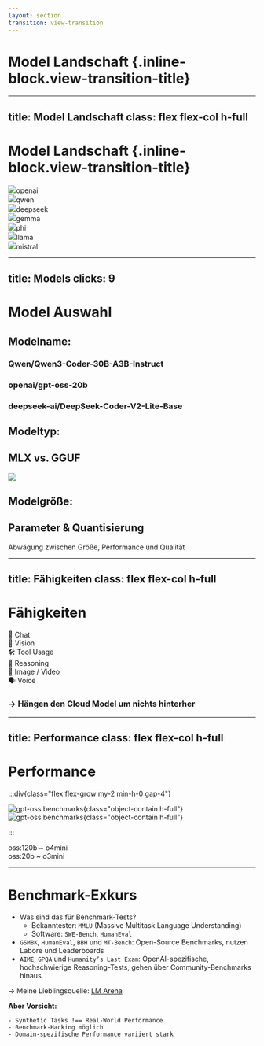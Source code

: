 ```yaml
---
layout: section
transition: view-transition
---
```


# Model Landschaft {.inline-block.view-transition-title}


---
title: Model Landschaft
class: flex flex-col h-full
---

# Model Landschaft {.inline-block.view-transition-title}


<div class="flex-grow relative mt-12">

<div v-click class="flex flex-col items-center absolute logo-0"  v-motion :enter="{ x: 0, y: 0 }"  :initial="{ x: 0, y: -80 }"><img src="/img/logos/openai.png" class="inline-block size-[4em] mb-2 color-white rounded-full" />openai</div>
<div v-click class="flex flex-col items-center absolute logo-1"  v-motion :enter="{ x: 0, y: 0 }"  :initial="{ x: 0, y: -80 }"><img src="/img/logos/qwen_logo.png" class="inline-block size-[4em] mb-2 color-white rounded-full bg-white p-2" />qwen</div>
<div v-click class="flex flex-col items-center absolute logo-2"  v-motion :enter="{ x: 0, y: 0 }"  :initial="{ x: 0, y: -80 }"><img src="/img/logos/deepseek.png" class="inline-block size-[4em] mb-2 color-white rounded-full bg-white p-2" />deepseek</div>
<div v-click class="flex flex-col items-center absolute logo-3"  v-motion :enter="{ x: 0, y: 0 }"  :initial="{ x: 0, y: -80 }"><img src="/img/logos/gemma.png" class="inline-block size-[4em] mb-2 color-white rounded-full bg-white p-2" />gemma</div>
<div v-click class="flex flex-col items-center absolute logo-4"  v-motion :enter="{ x: 0, y: 0 }"  :initial="{ x: 0, y: -80 }"><img src="/img/logos/microsoft-color.png" class="inline-block size-[4em] mb-2 color-white rounded-full bg-white p-2" />phi</div>
<div v-click class="flex flex-col items-center absolute logo-5"  v-motion :enter="{ x: 0, y: 0 }"  :initial="{ x: 0, y: -80 }"><img src="/img/logos/meta-color.png" class="inline-block size-[4em] mb-2 color-white rounded-full bg-white p-2" />llama</div>
<div v-click class="flex flex-col items-center absolute logo-6"  v-motion :enter="{ x: 0, y: 0 }"  :initial="{ x: 0, y: -80 }"><img src="/img/logos/mistral.png" class="inline-block size-[4em] mb-2 color-white rounded-full bg-white p-2" />mistral</div>

</div>

<style scoped>
.logo-0 { left: 0%;   top: 0%;   }
.logo-1 { left: 15%; top: 9.38%; }
.logo-2 { left: 30%; top: 18.75%; }
.logo-3 { left: 45%;   top: 28.13%; }
.logo-4 { left: 60%; top: 37.50%; }
.logo-5 { left: 75%; top: 46.88%; }
.logo-6 { left: 90%;  top: 56.25%; }

</style>

---
title: Models
clicks: 9
---

# Model Auswahl

## **Modelname**:

<div class="flex flex-col items-center mt-4 mb-12 gap-6">
<h3><span :class="[$clicks > 0 && 'bg-red']">Qwen/</span><span :class="[$clicks > 1 && 'bg-blue']">Qwen3-Coder-</span><span :class="[$clicks > 2 && 'bg-purple']">30B-</span><span :class="[$clicks > 3 && 'bg-orange']">A3B-</span><span :class="[$clicks > 4 && 'bg-green']">Instruct</span></h3>

<h3 v-click="6"><span class="bg-red">openai/</span><span class="bg-blue">gpt-oss-</span><span class="bg-purple">20b</span></h3>

<h3 v-click="7"><span class="bg-red">deepseek-ai/</span><span class="bg-blue">DeepSeek-Coder-V2-</span><span class="bg-purple">Lite-</span><span class="bg-green">Base</span></h3>
</div>

<v-click at="8">

<div class="relative flex justify-center items-center mb-10">
<h2 class="absolute top-1/2 -translate-y-1/2 left-0"><strong>Modeltyp</strong>:</h2>
<logos-apple class="inline-block bg-white p-2 rounded-full size-[3em]" /> <h2 class="mx-6">MLX vs. GGUF</h2> <img src="/img/logos/nvidia-color.png" class="inline-block color-white rounded-full bg-white p-2 size-[3em]" />
</div>

</v-click>

<v-click at="9">

<div class="relative flex justify-center">
<h2 class="absolute top-0 left-0"><strong>Modelgröße</strong>:</h2>
<h2>Parameter & Quantisierung</h2>
</div>

Abwägung zwischen Größe, Performance und Qualität

</v-click>

<!-- Idee hier die Token visualisierung zu nehmen -->
<!-- Hier auch einfach auf Huggingface die Modellliste zeigen -->
<!-- Oder als iFrame einbinden -->


---
title: Fähigkeiten
class: flex flex-col h-full
---

# Fähigkeiten

<div class="flex flex-wrap justify-center content-center w-full gap-6 text-6 flex-grow">

<div class="rounded-lg border-2 border-color-gray color-gray font-bold  px-4 h-fit">💬 Chat</div>
<div class="rounded-lg border-2 border-color-red color-red font-bold  px-4 h-fit">👀 Vision</div>
<div class="rounded-lg border-2 border-color-blue color-blue font-bold  px-4 h-fit">🛠️ Tool Usage</div>
<div class="rounded-lg border-2 border-color-purple color-purple font-bold  px-4 h-fit">🧠 Reasoning</div>
<div class="rounded-lg border-2 border-color-green color-green font-bold  px-4 h-fit">🌅 Image / Video</div>
<div class="rounded-lg border-2 border-color-orange color-orange font-bold  px-4 h-fit">🗣️ Voice</div>

</div>

### → Hängen den Cloud Model um nichts hinterher

---
title: Performance
class: flex flex-col h-full
---

# Performance

<!-- ## Benchmarks -->

<!--
https://openai.com/de-DE/index/introducing-gpt-oss/
https://help.openai.com/en/articles/9624314-model-release-notes#h_cb793d13ca
 -->

:::div{class="flex flex-grow my-2 min-h-0 gap-4"}

![gpt-oss benchmarks](/img/benchmarks/chart2.png){class="object-contain h-full"}
![gpt-oss benchmarks](/img/benchmarks/chart.png){class="object-contain h-full"}

:::

<v-clicks>

<div class="absolute top-[8%] right-10 flex gap-6 text-5">
<div class="rounded-lg border-2 border-color-[#CEDFFE] color-[#CEDFFE] font-bold px-4 h-fit bg-white/20">
oss:120b ~ o4mini
</div>

<div class="rounded-lg border-2 border-color-[#A3BEFA] color-[#A3BEFA] font-bold px-4 h-fit bg-white/20">
oss:20b  ~ o3mini
</div>
</div>

</v-clicks>

<!-- TODO: Hier möchte ich noch viel mehr machen -->

---

# Benchmark-Exkurs

<v-clicks>

- Was sind das für Benchmark-Tests?
    - Bekanntester: `MMLU` (Massive Multitask Language Understanding)
    - Software: `SWE-Bench`, `HumanEval`
- `GSM8K`, `HumanEval`, `BBH` und `MT-Bench`: Open-Source Benchmarks, nutzen Labore und Leaderboards
- `AIME`, `GPQA` und `Humanity’s Last Exam`: OpenAI-spezifische, hochschwierige Reasoning-Tests, gehen über Community-Benchmarks hinaus

→ Meine Lieblingsquelle: [LM Arena](https://lmarena.ai/leaderboard)

<div class="mt-6 p-4 pt-1 bg-gradient-to-r from-orange-200 to-red-400  rounded-xl p:m-0 color-black shadow-lg">

**Aber Vorsicht:**

    - Synthetic Tasks !== Real-World Performance
    - Benchmark-Hacking möglich
    - Domain-spezifische Performance variiert stark

</div>

</v-clicks>


